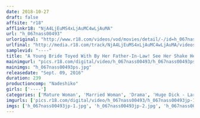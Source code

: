 ```yaml
---
date: 2018-10-27
draft: false
affsite: "r18"
afflinkr18: "NjA4LjEuMS4xLjAuMC4wLjAuMA"
url: "h_067nass00493"
urloriginal: "http://www.r18.com/videos/vod/movies/detail/-/id=h_067nass00493"
urlfinal: "http://media.r18.com/track/NjA4LjEuMS4xLjAuMC4wLjAuMA/videos/vod/movies/detail/-/id=h_067nass00493"
samplevid: "----"
title: "A Young Bride Toyed With By Her Father-In-Law! See Her Shake Her Ass In Spasming Ecstasy To His Fantastically Massive Cock!"
mainimgurl: "pics.r18.com/digital/video/h_067nass00493/h_067nass00493ps.jpg"
mainimgs: "h_067nass00493ps.jpg"
releasedate: "Sept. 09, 2016"
duration: 239
productioncomp: "Nadeshiko"
girls: ['----']
categories: ['Mature Woman', 'Married Woman', 'Drama', 'Huge Dick - Large Dick', 'Compilation', 'Over 4 Hours']
imgurls: ['pics.r18.com/digital/video/h_067nass00493/h_067nass00493jp-1.jpg', 'pics.r18.com/digital/video/h_067nass00493/h_067nass00493jp-2.jpg', 'pics.r18.com/digital/video/h_067nass00493/h_067nass00493jp-3.jpg', 'pics.r18.com/digital/video/h_067nass00493/h_067nass00493jp-4.jpg', 'pics.r18.com/digital/video/h_067nass00493/h_067nass00493jp-5.jpg', 'pics.r18.com/digital/video/h_067nass00493/h_067nass00493jp-6.jpg', 'pics.r18.com/digital/video/h_067nass00493/h_067nass00493jp-7.jpg', 'pics.r18.com/digital/video/h_067nass00493/h_067nass00493jp-8.jpg', 'pics.r18.com/digital/video/h_067nass00493/h_067nass00493jp-9.jpg', 'pics.r18.com/digital/video/h_067nass00493/h_067nass00493jp-10.jpg', 'pics.r18.com/digital/video/h_067nass00493/h_067nass00493jp-11.jpg', 'pics.r18.com/digital/video/h_067nass00493/h_067nass00493jp-12.jpg', 'pics.r18.com/digital/video/h_067nass00493/h_067nass00493jp-13.jpg', 'pics.r18.com/digital/video/h_067nass00493/h_067nass00493jp-14.jpg', 'pics.r18.com/digital/video/h_067nass00493/h_067nass00493jp-15.jpg', 'pics.r18.com/digital/video/h_067nass00493/h_067nass00493jp-16.jpg', 'pics.r18.com/digital/video/h_067nass00493/h_067nass00493jp-17.jpg', 'pics.r18.com/digital/video/h_067nass00493/h_067nass00493jp-18.jpg', 'pics.r18.com/digital/video/h_067nass00493/h_067nass00493jp-19.jpg', 'pics.r18.com/digital/video/h_067nass00493/h_067nass00493jp-20.jpg']
imgs: ['h_067nass00493jp-1.jpg', 'h_067nass00493jp-2.jpg', 'h_067nass00493jp-3.jpg', 'h_067nass00493jp-4.jpg', 'h_067nass00493jp-5.jpg', 'h_067nass00493jp-6.jpg', 'h_067nass00493jp-7.jpg', 'h_067nass00493jp-8.jpg', 'h_067nass00493jp-9.jpg', 'h_067nass00493jp-10.jpg', 'h_067nass00493jp-11.jpg', 'h_067nass00493jp-12.jpg', 'h_067nass00493jp-13.jpg', 'h_067nass00493jp-14.jpg', 'h_067nass00493jp-15.jpg', 'h_067nass00493jp-16.jpg', 'h_067nass00493jp-17.jpg', 'h_067nass00493jp-18.jpg', 'h_067nass00493jp-19.jpg', 'h_067nass00493jp-20.jpg']
---
```

